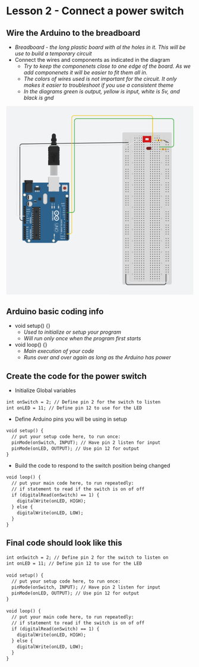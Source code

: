 # Lesson 2 - Connect a power switch

## Wire the Arduino to the breadboard
- *Breadboard - the long plastic board with al the holes in it.  This will be use to build a temporary circuit*
- Connect the wires and components as indicated in the diagram
  - *Try to keep the componenets close to one edge of the board.  As we add componenets it will be easier to fit them all in.*
  - *The colors of wires used is not important for the circuit.  It only makes it easier to troubleshoot if you use a consistent theme*
  - *In the diagrams green is output, yellow is input, white is 5v, and black is gnd*

![alt text](./powerSwitch.png)

## Arduino basic coding info
- void setup() {}
  - *Used to initialize or setup your program*
  - *Will run only once when the program first starts*
- void loop() {}
  - *Main execution of your code*
  - *Runs over and over again as long as the Arduino has power*


## Create the code for the power switch
- Initialize Global variables
```
int onSwitch = 2; // Define pin 2 for the switch to listen
int onLED = 11; // Define pin 12 to use for the LED
```
- Define Arduino pins you will be using in setup
```
void setup() {
  // put your setup code here, to run once:
  pinMode(onSwitch, INPUT); // Have pin 2 listen for input
  pinMode(onLED, OUTPUT); // Use pin 12 for output
}
```
- Build the code to respond to the switch position being changed
```
void loop() {
  // put your main code here, to run repeatedly:
  // if statement to read if the switch is on of off
  if (digitalRead(onSwitch) == 1) {
    digitalWrite(onLED, HIGH);
  } else {
    digitalWrite(onLED, LOW);
  }
}
```

## Final code should look like this
```
int onSwitch = 2; // Define pin 2 for the switch to listen on
int onLED = 11; // Define pin 12 to use for the LED

void setup() {
  // put your setup code here, to run once:
  pinMode(onSwitch, INPUT); // Have pin 2 listen for input
  pinMode(onLED, OUTPUT); // Use pin 12 for output
}

void loop() {
  // put your main code here, to run repeatedly:
  // if statement to read if the switch is on of off
  if (digitalRead(onSwitch) == 1) {
    digitalWrite(onLED, HIGH);
  } else {
    digitalWrite(onLED, LOW);
  }
}
```